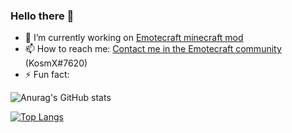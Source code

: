 ### Hello there 👋

<!--
**KosmX/kosmx** is a ✨ _special_ ✨ repository because its `README.md` (this file) appears on your GitHub profile.

Here are some ideas to get you started:
- 🌱 I’m currently learning ...
- 👯 I’m looking to collaborate on ...
- 🤔 I’m looking for help with ...
- 💬 Ask me about ...
- 😄 Pronouns: ...

-->
- 🔭 I’m currently working on [Emotecraft minecraft mod](https://github.com/kosmx/emotes)
- 📫 How to reach me: [Contact me in the Emotecraft community](https://discord.com/invite/6NfdRuE) (KosmX#7620)
- ⚡ Fun fact:  


![Anurag's GitHub stats](https://github-readme-stats.vercel.app/api?username=KosmX&show_icons=true&theme=tokyonight)  

[![Top Langs](https://github-readme-stats.vercel.app/api/top-langs/?username=KosmX&layout=compact&theme=tokyonight)](https://github.com/anuraghazra/github-readme-stats)
